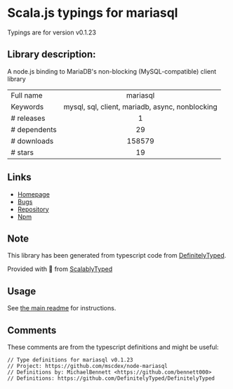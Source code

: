 
# Scala.js typings for mariasql

Typings are for version v0.1.23

## Library description:
A node.js binding to MariaDB's non-blocking (MySQL-compatible) client library

|                    |                 |
| ------------------ | :-------------: |
| Full name          | mariasql |
| Keywords           | mysql, sql, client, mariadb, async, nonblocking |
| # releases         | 1 |
| # dependents       | 29 |
| # downloads        | 158579 |
| # stars            | 19 |

## Links
- [Homepage](https://github.com/mscdex/node-mariasql#readme)
- [Bugs](https://github.com/mscdex/node-mariasql/issues)
- [Repository](https://github.com/mscdex/node-mariasql)
- [Npm](https://www.npmjs.com/package/mariasql)
    


## Note
This library has been generated from typescript code from [DefinitelyTyped](https://definitelytyped.org).

Provided with :purple_heart: from [ScalablyTyped](https://github.com/oyvindberg/ScalablyTyped)

## Usage
See [the main readme](../../readme.md) for instructions.

## Comments

These comments are from the typescript definitions and might be useful:
```
// Type definitions for mariasql v0.1.23
// Project: https://github.com/mscdex/node-mariasql
// Definitions by: MichaelBennett <https://github.com/bennett000>
// Definitions: https://github.com/DefinitelyTyped/DefinitelyTyped

```

